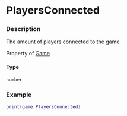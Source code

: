 # PlayersConnected

### Description

The amount of players connected to the game.

Property of [Game](/classes/Game/)

#### Type

`number`

### Example

```lua
print(game.PlayersConnected)
```
